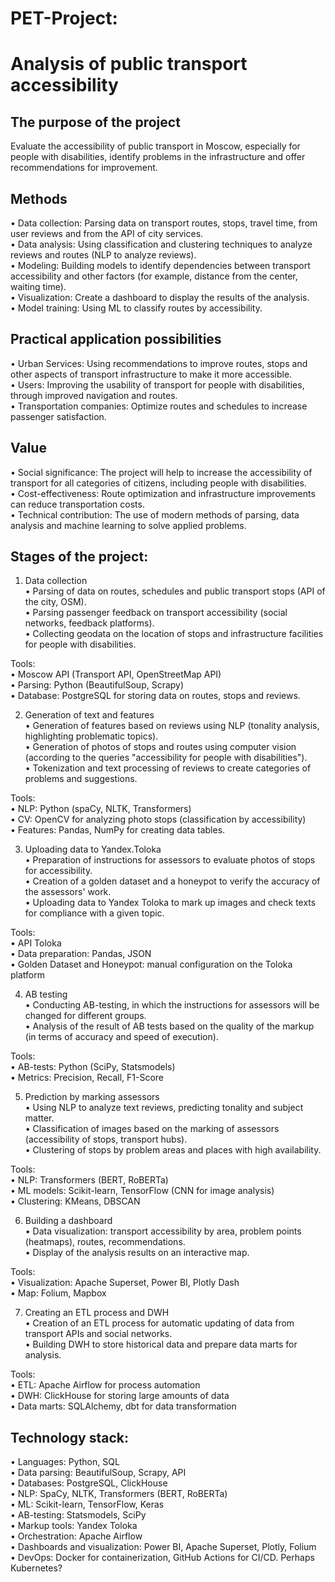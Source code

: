 # PET-Project:   
# Analysis of public transport accessibility 

## The purpose of the project  
Evaluate the accessibility of public transport in Moscow, especially for people with disabilities, identify problems in the infrastructure and offer recommendations for improvement.  

## Methods  
• Data collection: Parsing data on transport routes, stops, travel time, from user reviews and from the API of city services.  
• Data analysis: Using classification and clustering techniques to analyze reviews and routes (NLP to analyze reviews).  
• Modeling: Building models to identify dependencies between transport accessibility and other factors (for example, distance from the center, waiting time).  
• Visualization: Create a dashboard to display the results of the analysis.  
• Model training: Using ML to classify routes by accessibility.  

## Practical application possibilities   
• Urban Services: Using recommendations to improve routes, stops and other aspects of transport infrastructure to make it more accessible.  
• Users: Improving the usability of transport for people with disabilities, through improved navigation and routes.  
• Transportation companies: Optimize routes and schedules to increase passenger satisfaction.  

## Value  
• Social significance: The project will help to increase the accessibility of transport for all categories of citizens, including people with disabilities.  
• Cost-effectiveness: Route optimization and infrastructure improvements can reduce transportation costs.  
• Technical contribution: The use of modern methods of parsing, data analysis and machine learning to solve applied problems.  

## Stages of the project:  
               
1. Data collection   
    • Parsing of data on routes, schedules and public transport stops (API of the city, OSM).  
    • Parsing passenger feedback on transport accessibility (social networks, feedback platforms).  
    • Collecting geodata on the location of stops and infrastructure facilities for people with disabilities.  

Tools:  
    • Moscow API (Transport API, OpenStreetMap API)  
    • Parsing: Python (BeautifulSoup, Scrapy)  
    • Database: PostgreSQL for storing data on routes, stops and reviews.   

2. Generation of text and features  
• Generation of features based on reviews using NLP (tonality analysis, highlighting problematic topics).  
    • Generation of photos of stops and routes using computer vision (according to the queries "accessibility for people with disabilities").  
    • Tokenization and text processing of reviews to create categories of problems and suggestions.  

Tools:  
    • NLP: Python (spaCy, NLTK, Transformers)  
    • CV: OpenCV for analyzing photo stops (classification by accessibility)  
• Features: Pandas, NumPy for creating data tables.    

3. Uploading data to Yandex.Toloka  
    • Preparation of instructions for assessors to evaluate photos of stops for accessibility.  
    • Creation of a golden dataset and a honeypot to verify the accuracy of the assessors' work.  
    • Uploading data to Yandex Toloka to mark up images and check texts for compliance with a given topic.  

Tools:  
    • API Toloka  
    • Data preparation: Pandas, JSON  
    • Golden Dataset and Honeypot: manual configuration on the Toloka platform    

4. AB testing  
    • Conducting AB-testing, in which the instructions for assessors will be changed for different groups.  
    • Analysis of the result of AB tests based on the quality of the markup (in terms of accuracy and speed of execution).  

Tools:  
    • AB-tests: Python (SciPy, Statsmodels)  
    • Metrics: Precision, Recall, F1-Score  

5. Prediction by marking assessors  
    • Using NLP to analyze text reviews, predicting tonality and subject matter.  
    • Classification of images based on the marking of assessors (accessibility of stops, transport hubs).  
    • Clustering of stops by problem areas and places with high availability.  

Tools:  
    • NLP: Transformers (BERT, RoBERTa)  
    • ML models: Scikit-learn, TensorFlow (CNN for image analysis)  
    • Clustering: KMeans, DBSCAN  
               
6. Building a dashboard  
    • Data visualization: transport accessibility by area, problem points (heatmaps), routes, recommendations.  
    • Display of the analysis results on an interactive map.  

Tools:  
    • Visualization: Apache Superset, Power BI, Plotly Dash  
    • Map: Folium, Mapbox  

7. Creating an ETL process and DWH  
    • Creation of an ETL process for automatic updating of data from transport APIs and social networks.  
    • Building DWH to store historical data and prepare data marts for analysis.  

Tools:  
    • ETL: Apache Airflow for process automation  
    • DWH: ClickHouse for storing large amounts of data  
    • Data marts: SQLAlchemy, dbt for data transformation  


   ## Technology stack:  
   • Languages: Python, SQL  
   • Data parsing: BeautifulSoup, Scrapy, API  
   • Databases: PostgreSQL, ClickHouse  
   • NLP: SpaCy, NLTK, Transformers (BERT, RoBERTa)  
   • ML: Scikit-learn, TensorFlow, Keras  
   • AB-testing: Statsmodels, SciPy  
   • Markup tools: Yandex Toloka  
   • Orchestration: Apache Airflow  
   • Dashboards and visualization: Power BI, Apache Superset, Plotly, Folium  
   • DevOps: Docker for containerization, GitHub Actions for CI/CD. Perhaps Kubernetes?  

